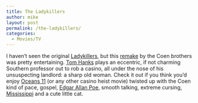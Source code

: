 ```yaml
---
title: The Ladykillers
author: mike
layout: post
permalink: /the-ladykillers/
categories:
  - Movies/TV
---
```

I haven&#8217;t seen the original <a target="_blank" href="http://www.imdb.com/title/tt0048281/">Ladykillers</a>, but this <a target="_blank" href="http://www.imdb.com/title/tt0335245/">remake</a> by the Coen brothers was pretty entertaining. <a target="_blank" href="http://www.imdb.com/name/nm0000158/">Tom Hanks</a> plays an eccentric, if not charming Southern professor out to rob a casino, all under the nose of his unsuspecting landlord: a sharp old woman. Check it out if you think you&#8217;d enjoy <a target="_blank" href="http://www.imdb.com/title/tt0240772/">Oceans 11</a> (or any other casino heist movie) twisted up with the Coen kind of pace, gospel, <a target="_blank" href="http://www.poemuseum.org/">Edgar Allan Poe</a>, smooth talking, extreme cursing, <a target="_blank" href="http://www.visitmississippi.org/">Mississippi</a> and a cute little cat.